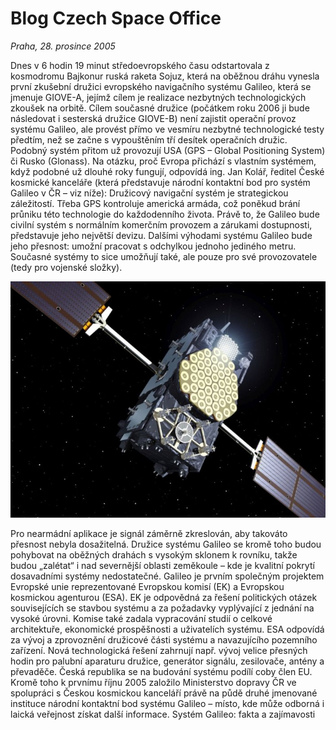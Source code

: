 # Blog Czech Space Office

*Praha, 28. prosince 2005*

Dnes v 6 hodin 19 minut středoevropského času odstartovala z kosmodromu Bajkonur ruská raketa Sojuz, která na oběžnou dráhu vynesla první zkušební družici evropského navigačního systému Galileo, která se jmenuje GIOVE-A, jejímž cílem je realizace nezbytných technologických zkoušek na orbitě. Cílem současné družice (počátkem roku 2006 ji bude následovat i sesterská družice GIOVE-B) není zajistit operační provoz systému Galileo, ale provést přímo ve vesmíru nezbytné technologické testy předtím, než se začne s vypouštěním tří desítek operačních družic. Podobný systém přitom už provozují USA (GPS – Global Positioning System) či Rusko (Glonass). Na otázku, proč Evropa přichází s vlastním systémem, když podobné už dlouhé roky fungují, odpovídá ing. Jan Kolář, ředitel České kosmické kanceláře (která představuje národní kontaktní bod pro systém Galileo v ČR – viz níže): Družicový navigační systém je strategickou záležitostí. Třeba GPS kontroluje americká armáda, což poněkud brání průniku této technologie do každodenního života. Právě to, že Galileo bude civilní systém s normálním komerčním provozem a zárukami dostupnosti, představuje jeho největší devizu. Dalšími výhodami systému Galileo bude jeho přesnost: umožní pracovat s odchylkou jednoho jediného metru. Současné systémy to sice umožňují také, ale pouze pro své provozovatele (tedy pro vojenské složky).

![A lovely sunset](https://github.com/czechspace/blog/blob/main/content/2005-12-28.start-giove/_1.first_galileo_iov_satellite-1000x700.jpg "Sunset on the beach")

Pro nearmádní aplikace je signál záměrně zkreslován, aby takováto přesnost nebyla dosažitelná. Družice systému Galileo se kromě toho budou pohybovat na oběžných drahách s vysokým sklonem k rovníku, takže budou „zalétat“ i nad severnější oblasti zeměkoule – kde je kvalitní pokrytí dosavadními systémy nedostatečné. Galileo je prvním společným projektem Evropské unie reprezentované Evropskou komisí (EK) a Evropskou kosmickou agenturou (ESA). EK je odpovědná za řešení politických otázek souvisejících se stavbou systému a za požadavky vyplývající z jednání na vysoké úrovni. Komise také zadala vypracování studií o celkové architektuře, ekonomické prospěšnosti a uživatelích systému. ESA odpovídá za vývoj a zprovoznění družicové části systému a navazujícího pozemního zařízení. Nová technologická řešení zahrnují např. vývoj velice přesných hodin pro palubní aparaturu družice, generátor signálu, zesilovače, antény a převaděče. Česká republika se na budování systému podílí coby člen EU. Kromě toho k prvnímu říjnu 2005 založilo Ministerstvo dopravy ČR ve spolupráci s Českou kosmickou kanceláří právě na půdě druhé jmenované instituce národní kontaktní bod systému Galileo – místo, kde může odborná i laická veřejnost získat další informace. Systém Galileo: fakta a zajímavosti

